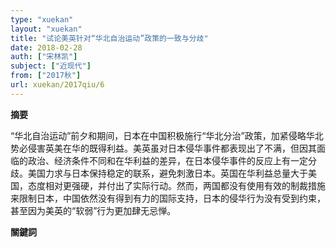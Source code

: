 ```yaml
---
type: "xuekan"
layout: "xuekan"
title: "试论美英针对“华北自治运动”政策的一致与分歧"
date: 2018-02-28
auth: ["宋林凯"]
subject: ["近现代"]
from: ["2017秋"]
url: xuekan/2017qiu/6
---
```


**摘要**      

“华北自治运动”前夕和期间，日本在中国积极施行“华北分治”政策，加紧侵略华北势必侵害英美在华的既得利益。美英虽对日本侵华事件都表现出了不满，但因其面临的政治、经济条件不同和在华利益的差异，在日本侵华事件的反应上有一定分歧。美国力求与日本保持稳定的联系，避免刺激日本。英国在华利益总量大于美国，态度相对更强硬，并付出了实际行动。然而，两国都没有使用有效的制裁措施来限制日本，中国依然没有得到有力的国际支持，日本的侵华行为没有受到约束，甚至因为美英的“软弱”行为更加肆无忌惮。

**關鍵詞**

